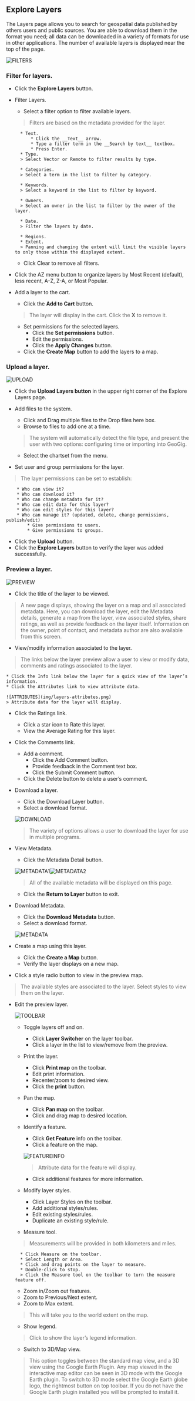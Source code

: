 ## Explore Layers

The Layers page allows you to search for geospatial data published by others users and public sources. You are able to download them in the format you need; all data can be downloaded in a variety of formats for use in other applications. The number of available layers is displayed near the top of the page.

![FILTERS](img/layers-filters.png)

### Filter for layers.

* Click the __Explore Layers__ button.
* Filter Layers.
    * Select a filter option to filter available layers.
    > Filters are based on the metadata provided for the layer.

        * Text.
            * Click the __Text__ arrow.
            * Type a filter term in the __Search by text__ textbox.
            * Press Enter.
        * Type.
        > Select Vector or Remote to filter results by type.

        * Categories.
        > Select a term in the list to filter by category.

        * Keywords.
        > Select a keyword in the list to filter by keyword.

        * Owners.
        > Select an owner in the list to filter by the owner of the layer.

        * Date.
        > Filter the layers by date.

        * Regions.
        * Extent.
        > Panning and changing the extent will limit the visible layers to only those within the displayed extent.

    * Click Clear to remove all filters.
* Click the AZ menu button to organize layers by Most Recent (default), less recent, A-Z, Z-A, or Most Popular.
* Add a layer to the cart.
    * Click the __Add to Cart__ button.
    > The layer will display in the cart. Click the __X__ to remove it.

    * Set permissions for the selected layers.
        * Click the __Set permissions__ button.
        * Edit the permissions.
        * Click the __Apply Changes__ button.
    * Click the __Create Map__ button to add the layers to a map.


### Upload a layer.

![UPLOAD](img/layers-upload.png)

* Click the __Upload Layers button__ in the upper right corner of the Explore Layers page.
* Add files to the system.
    * Click and Drag multiple files to the Drop files here box.
    * Browse to files to add one at a time.
    > The system will automatically detect the file type, and present the user with two options: configuring time or importing into GeoGig.

    * Select the chartset from the menu.
* Set user and group permissions for the layer.
> The layer permissions can be set to establish:

        * Who can view it?
        * Who can download it?
        * Who can change metadata for it?
        * Who can edit data for this layer?
        * Who can edit styles for this layer?
        * Who can manage it? (updated, delete, change permissions, publish/edit)
            * Give permissions to users.
            * Give permissions to groups.

* Click the __Upload__ button.
* Click the __Explore Layers__ button to verify the layer was added successfully.

### Preview a layer.

![PREVIEW](img/layers-preview.png)

* Click the title of the layer to be viewed.  
> A new page displays, showing the layer on a map and all associated metadata. Here, you can download the layer, edit the Metadata details, generate a map from the layer, view associated styles, share ratings, as well as provide feedback on the layer itself. Information on the owner, point of contact, and metadata author are also available from this screen.

* View/modify information associated to the layer.
> The links below the layer preview allow a user to view or modify data, comments and ratings associated to the layer.

    * Click the Info link below the layer for a quick view of the layer’s information.
    * Click the Attributes link to view attribute data.

    ![ATTRIBUTES](img/layers-attributes.png)
    > Attribute data for the layer will display.

* Click the Ratings link.
    * Click a star icon to Rate this layer.
    * View the Average Rating for this layer.
* Click the Comments link.
    * Add a comment.
        * Click the Add Comment button.
        * Provide feedback in the Comment text box.
        * Click the Submit Comment button.
    * Click the Delete button to delete a user’s comment.
* Download a layer.
    * Click the Download Layer button.
    * Select a download format.

    ![DOWNLOAD](img/layers-download.png)
    > The variety of options allows a user to download the layer for use in multiple programs.

* View Metadata.
    * Click the Metadata Detail button.

    ![METADATA1](img/layers-metadata1.png)![METADATA2](img/layers-metadata2.png)
    > All of the available metadata will be displayed on this page.

    * Click the __Return to Layer__ button to exit.
* Download Metadata.
    * Click the __Download Metadata__ button.
    * Select a download format.

    ![METADATA](img/layers-metadata.png)

* Create a map using this layer.
    * Click the __Create a Map__ button.
    * Verify the layer displays on a new map.
* Click a style radio button to view in the preview map.
> The available styles are associated to the layer. Select styles to view them on the layer.

* Edit the preview layer.

    ![TOOLBAR](img/layers-toolbar.png)

    * Toggle layers off and on.
        * Click __Layer Switcher__ on the layer toolbar.
        * Click a layer in the list to view/remove from the preview.
    * Print the layer.
        * Click __Print map__ on the toolbar.
        * Edit print information.
        * Recenter/zoom to desired view.
        * Click the __print__ button.
    * Pan the map.
        * Click __Pan map__ on the toolbar.
        * Click and drag map to desired location.
    * Identify a feature.
        * Click __Get Feature__ info on the toolbar.
        * Click a feature on the map.

        ![FEATUREINFO](img/layers-featureinfo.png)
        > Attribute data for the feature will display.

        * Click additional features for more information.
    * Modify layer styles.
        * Click Layer Styles on the toolbar.
        * Add additional styles/rules.
        * Edit existing styles/rules.
        * Duplicate an existing style/rule.
    * Measure tool.
    > Measurements will be provided in both kilometers and miles.

        * Click Measure on the toolbar.
        * Select Length or Area.
        * Click and drag points on the layer to measure.
        * Double-click to stop.
        > Click the Measure tool on the toolbar to turn the measure feature off.

    * Zoom in/Zoom out features.
    * Zoom to Previous/Next extent.
    * Zoom to Max extent.
    > This will take you to the world extent on the map.

    * Show legend.
    > Click to show the layer’s legend information.

    * Switch to 3D/Map view.
    > This option toggles between the standard map view, and a 3D view using the Google Earth Plugin. Any map viewed in the interactive map editor can be seen in 3D mode with the Google Earth plugin. To switch to 3D mode select the Google Earth globe logo, the rightmost button on top toolbar. If you do not have the Google Earth plugin installed you will be prompted to install it.
